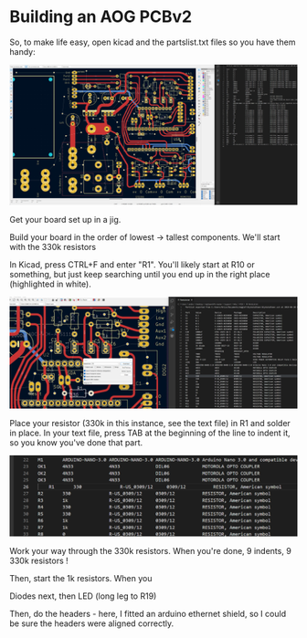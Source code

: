 # Building an AOG PCBv2

So, to make life easy, open kicad and the partslist.txt files so you have them handy:

![kicad](kicad1.png)

Get your board set up in a jig.

Build your board in the order of lowest -> tallest components. We'll start with the 330k resistors

In Kicad, press CTRL+F and enter "R1". You'll likely start at R10 or something, but just keep searching until you end up in the right place (highlighted in white).

![kicad](kicad2.png)

Place your resistor (330k in this instance, see the text file) in R1 and solder in place. In your text file, press TAB at the beginning of the line to indent it, so you know you've done that part.

![kicad](kicad3.png)

Work your way through the 330k resistors. When you're done, 9 indents, 9 330k resistors !

Then, start the 1k resistors. When you

Diodes next, then LED (long leg to R19)

Then, do the headers - here, I fitted an arduino ethernet shield, so I could be sure the headers were aligned correctly.





